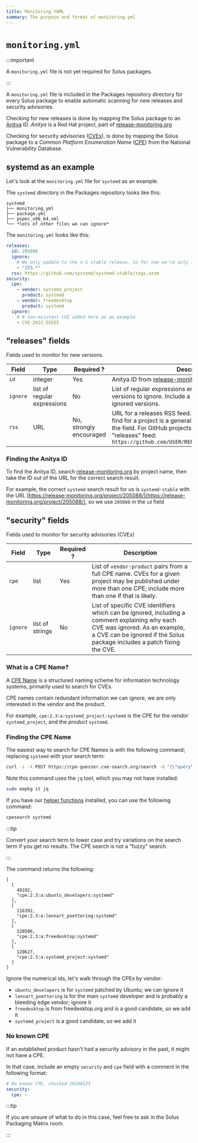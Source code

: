 ```yaml
---
title: Monitoring YAML
summary: The purpose and format of monitoring.yml
---
```


# `monitoring.yml`

:::important

A `monitoring.yml` file is not yet required for Solus packages.

:::

A `monitoring.yml` file is included in the Packages repository directory for every Solus package to enable automatic scanning for new releases and security advisories.

Checking for new releases is done by mapping the Solus package to an [Anitya](https://github.com/fedora-infra/anitya) ID. _Anitya_ is a Red Hat project, part of [release-monitoring.org](https://release-monitoring.org/)

Checking for security advisories ([CVEs](https://en.wikipedia.org/wiki/Common_Vulnerabilities_and_Exposures)), is done by mapping the Solus package to a _Common Platform Enumeration Name_ ([CPE](https://nvd.nist.gov/products/cpe)) from the National Vulnerability Database.

## systemd as an example

Let's look at the `monitoring.yml` file for `systemd` as an example.

The `systemd` directory in the Packages repository looks like this:

```text
systemd
├── monitoring.yml
├── package.yml
├── pspec_x86_64.xml
└── *lots of other files we can ignore*
```

The `monitoring.yml` looks like this:

```yaml
releases:
  id: 205088
  ignore:
    # We only update to the n-1 stable release. So for now we're only interested in 252.x updates
    - "253.*"
  rss: https://github.com/systemd/systemd-stable/tags.atom
security:
  cpe:
    - vendor: systemd_project
      product: systemd
    - vendor: freedesktop
      product: systemd
  ignore:
    # A non-existent CVE added here as an example
    - CVE-2022-55555
```

## "releases" fields

Fields used to monitor for new versions.

| Field    | Type                        | Required ?              | Description                                                                                                                                                                                                                                              |
| -------- | --------------------------- | ----------------------- | -------------------------------------------------------------------------------------------------------------------------------------------------------------------------------------------------------------------------------------------------------- |
| `id`     | integer                     | Yes                     | Anitya ID from [release-monitoring.org](https://release-monitoring.org/)                                                                                                                                                                                 |
| `ignore` | list of regular expressions | No                      | List of regular expressions enclosed in quotes matching versions to ignore. Include a comment explaining the ignored versions.                                                                                                                           |
| `rss`    | URL                         | No, strongly encouraged | URL for a releases RSS feed. If the only RSS feed you can find for a project is a general "news" feed, don't include the field. For GitHub projects, You can use the "tags" or "releases" feed: `https://github.com/USER/REPOSITORY/tagsORreleases.atom` |

### Finding the Anitya ID

To find the Anitya ID, search [release-monitoring.org](https://release-monitoring.org/) by project name, then take the ID out of the URL for the correct search result.

For example, the correct `systemd` search result for us is `systemd-stable` with the URL [https://release-monitoring.org/project/205088/](https://release-monitoring.org/project/205088/), so we use `205088` in the `id` field

## "security" fields

Fields used to monitor for security advisories (CVEs)

| Field    | Type            | Required ? | Description                                                                                                                                                                                               |
| -------- | --------------- | ---------- | --------------------------------------------------------------------------------------------------------------------------------------------------------------------------------------------------------- |
| `cpe`    | list            | Yes        | List of `vendor:product` pairs from a full CPE name. CVEs for a given project may be published under more than one CPE; include more than one if that is likely.                                          |
| `ignore` | list of strings | No         | List of specific CVE identifiers which can be ignored, including a comment explaining why each CVE was ignored. As an example, a CVE can be ignored if the Solus package includes a patch fixing the CVE. |

### What is a CPE Name?

A [CPE Name](https://en.wikipedia.org/wiki/Common_Platform_Enumeration) is a structured naming scheme for information technology systems, primarily used to search for CVEs.

CPE names contain redundant information we can ignore, we are only interested in the vendor and the product.

For example, `cpe:2.3:a:systemd_project:systemd` is the CPE for the _vendor_ `systemd_project`, and the _product_ `systemd`.

### Finding the CPE Name

The easiest way to search for CPE Names is with the following command; replacing `systemd` with your search term:

```bash
curl -s -X POST https://cpe-guesser.cve-search.org/search -d "{\"query\": [\"systemd\"]}" | jq .
```

Note this command uses the `jq` tool, which you may not have installed:

```bash
sudo eopkg it jq
```

If you have our [helper functions](/docs/packaging/prepare-for-packaging#set-up-repository-helper-functions-optional) installed, you can use the following command:

```bash
cpesearch systemd
```

:::tip

Convert your search term to lower case and try variations on the search term if you get no results. The CPE search is not a "fuzzy" search.

:::

The command returns the following:

```text
[
  [
    49192,
    "cpe:2.3:a:ubuntu_developers:systemd"
  ],
  [
    116392,
    "cpe:2.3:a:lennart_poettering:systemd"
  ],
  [
    120506,
    "cpe:2.3:a:freedesktop:systemd"
  ],
  [
    120627,
    "cpe:2.3:a:systemd_project:systemd"
  ]
]
```

Ignore the numerical ids, let's walk through the CPEs by vendor:

- `ubuntu_developers` is for `systemd` patched by Ubuntu; we can ignore it
- `lennart_poettering` is for the main `systemd` developer and is probably a bleeding edge vendor; ignore it
- `freedesktop` is from freedesktop.org and is a good candidate, so we add it
- `systemd_project` is a good candidate, so we add it

### No known CPE

If an established product hasn't had a security advisory in the past, it might not have a CPE.

In that case, include an empty `security` and `cpe` field with a comment in the following format:

```yaml
# No known CPE, checked 20240123
security:
  cpe: ~
```

:::tip

If you are unsure of what to do in this case, feel free to ask in the Solus Packaging Matrix room.

:::
